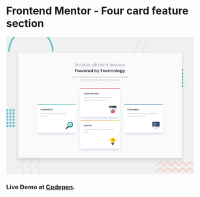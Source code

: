 # Frontend Mentor - Four card feature section

![Design preview for the Four card feature section coding challenge](./design/desktop-preview.jpg)

### Live Demo at [Codepen](https://codepen.io/duhbhavesh/full/ZEWaMPx).

